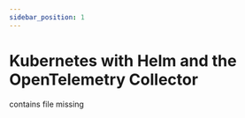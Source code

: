 ```yaml
---
sidebar_position: 1
---
```


# Kubernetes with Helm and the OpenTelemetry Collector

contains file missing
